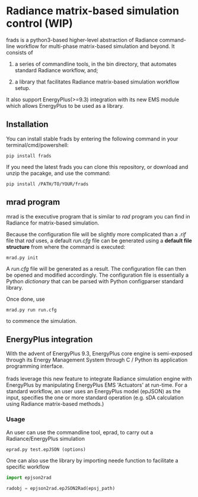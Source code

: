 # Radiance matrix-based simulation control (WIP)

frads is a python3-based higher-level abstraction of Radiance command-line workflow for multi-phase matrix-based simulation and beyond. It consists of 

1) a series of commandline tools, in the bin directory, that automates standard Radiance workflow, and;

2) a library that facilitates Radiance matrix-based simulation workflow setup.

It also support EnergyPlus(>=9.3) integration with its new EMS module which allows EnergyPlus to be used as a library.


## Installation

You can install stable frads by entering the following command in your terminal/cmd/powershell:

```
pip install frads
```
If you need the latest frads you can clone this repository, or download and unzip the pacakge, and use the command:
```
pip install /PATH/TO/YOUR/frads
```



## mrad program
mrad is the executive program that is similar to *rad* program you can find in Radiance for matrix-based simulation.

Because the configuration file will be slightly more complicated than a *.rif* file that *rad* uses, a default *run.cfg* file can be generated using a **default file structure** from where the command is executed:
```
mrad.py init
```
A *run.cfg* file will be generated as a result. The configuration file can then be opened and modified accordingly. The configuration file is essentially a Python *dictionary* that can be parsed with Python configparser standard library.

Once done, use
```
mrad.py run run.cfg
```
to commence the simulation.


## EnergyPlus integration
With the advent of EnergyPlus 9.3, EnergyPlus core engine is semi-exposed through its Energy Management System through C / Python its application programming interface. <br><br>
frads leverage this new feature to integrate Radiance simulation engine with EnergyPlus by manipulating EnergyPlus EMS 'Actuators' at run-time. For a standard workflow, an user uses an EnergyPlus model (epJSON) as the input, specifies the one or more standard operation (e.g. sDA calculation using Radiance matrix-based methods.)
### Usage
An user can use the commandline tool, eprad, to carry out a Radiance/EnergyPlus simulation
```
eprad.py test.epJSON (options)
```
One can also use the library by importing neede function to facilitate a specific workflow
```python
import epjson2rad

radobj = epjson2rad.epJSON2Rad(epsj_path)
```
